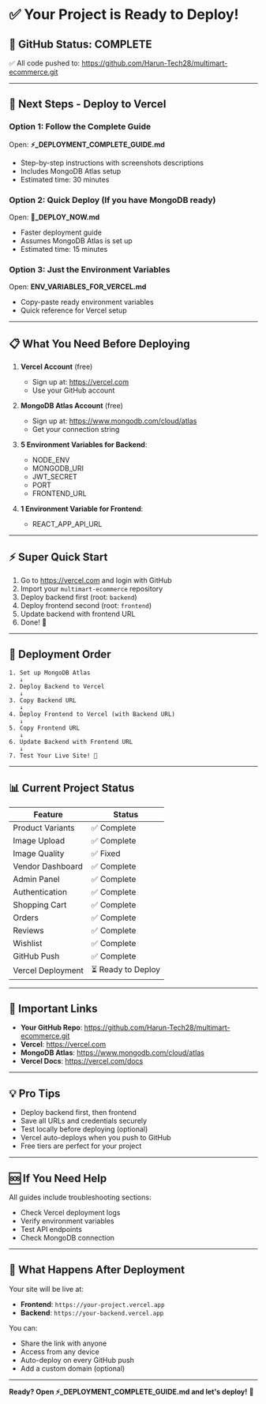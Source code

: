 # ✅ Your Project is Ready to Deploy!

## 🎉 GitHub Status: COMPLETE

✅ All code pushed to: https://github.com/Harun-Tech28/multimart-ecommerce.git

---

## 🚀 Next Steps - Deploy to Vercel

### Option 1: Follow the Complete Guide
Open: **⚡_DEPLOYMENT_COMPLETE_GUIDE.md**
- Step-by-step instructions with screenshots descriptions
- Includes MongoDB Atlas setup
- Estimated time: 30 minutes

### Option 2: Quick Deploy (If you have MongoDB ready)
Open: **🚀_DEPLOY_NOW.md**
- Faster deployment guide
- Assumes MongoDB Atlas is set up
- Estimated time: 15 minutes

### Option 3: Just the Environment Variables
Open: **ENV_VARIABLES_FOR_VERCEL.md**
- Copy-paste ready environment variables
- Quick reference for Vercel setup

---

## 📋 What You Need Before Deploying

1. **Vercel Account** (free)
   - Sign up at: https://vercel.com
   - Use your GitHub account

2. **MongoDB Atlas Account** (free)
   - Sign up at: https://www.mongodb.com/cloud/atlas
   - Get your connection string

3. **5 Environment Variables for Backend**:
   - NODE_ENV
   - MONGODB_URI
   - JWT_SECRET
   - PORT
   - FRONTEND_URL

4. **1 Environment Variable for Frontend**:
   - REACT_APP_API_URL

---

## ⚡ Super Quick Start

1. Go to https://vercel.com and login with GitHub
2. Import your `multimart-ecommerce` repository
3. Deploy backend first (root: `backend`)
4. Deploy frontend second (root: `frontend`)
5. Update backend with frontend URL
6. Done! 🎉

---

## 🎯 Deployment Order

```
1. Set up MongoDB Atlas
   ↓
2. Deploy Backend to Vercel
   ↓
3. Copy Backend URL
   ↓
4. Deploy Frontend to Vercel (with Backend URL)
   ↓
5. Copy Frontend URL
   ↓
6. Update Backend with Frontend URL
   ↓
7. Test Your Live Site! 🎊
```

---

## 📊 Current Project Status

| Feature | Status |
|---------|--------|
| Product Variants | ✅ Complete |
| Image Upload | ✅ Complete |
| Image Quality | ✅ Fixed |
| Vendor Dashboard | ✅ Complete |
| Admin Panel | ✅ Complete |
| Authentication | ✅ Complete |
| Shopping Cart | ✅ Complete |
| Orders | ✅ Complete |
| Reviews | ✅ Complete |
| Wishlist | ✅ Complete |
| GitHub Push | ✅ Complete |
| Vercel Deployment | ⏳ Ready to Deploy |

---

## 🔗 Important Links

- **Your GitHub Repo**: https://github.com/Harun-Tech28/multimart-ecommerce.git
- **Vercel**: https://vercel.com
- **MongoDB Atlas**: https://www.mongodb.com/cloud/atlas
- **Vercel Docs**: https://vercel.com/docs

---

## 💡 Pro Tips

- Deploy backend first, then frontend
- Save all URLs and credentials securely
- Test locally before deploying (optional)
- Vercel auto-deploys when you push to GitHub
- Free tiers are perfect for your project

---

## 🆘 If You Need Help

All guides include troubleshooting sections:
- Check Vercel deployment logs
- Verify environment variables
- Test API endpoints
- Check MongoDB connection

---

## 🎊 What Happens After Deployment

Your site will be live at:
- **Frontend**: `https://your-project.vercel.app`
- **Backend**: `https://your-backend.vercel.app`

You can:
- Share the link with anyone
- Access from any device
- Auto-deploy on every GitHub push
- Add a custom domain (optional)

---

**Ready? Open ⚡_DEPLOYMENT_COMPLETE_GUIDE.md and let's deploy!** 🚀
